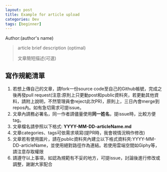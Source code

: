 ```yaml
---
layout: post
title: Example for article upload
categories: Dev
tags: [beginner]
---
```


Author:(author's name)

> article brief description (optimal)
>
> 文章簡短描述(可選)

## 寫作規範清單

1. 若想上傳自己的文章，請fork一份source code至自己的Github帳號，完成之後再發pull request(注意:原則上只更動post和public資料夾，若更動其他資料，請附上說明，不然管理員會reject此次PR)，原則上，三日內會merge到repos內。如有急切需求可提issue。
2. 文章內請務必署名，同一作者請儘量使用**同一姓名**，提issue時，比較方便tag。
3. 文章檔名請參照以下格式: **YYYY-MM-DD-articleName.md**
4. 文章categories、tags可依需求填寫(提PR時，我會視情況稍作修改)
5. 文章若有使用圖片，請在public資料夾內建立以下格式資料夾:YYYY-MM-DD-articleName，並使用絕對路徑作為連結。若使用雲端空間如Giphy等，請注意存取權限
6. 請遵守以上事項，如認為規範有不妥的地方，可提issue，討論後進行修改或調整，謝謝大家配合